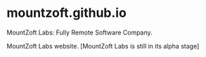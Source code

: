 # mountzoft.github.io
MountZoft Labs: Fully Remote Software Company.


MountZoft Labs website.
[MountZoft Labs is still in its alpha stage]
